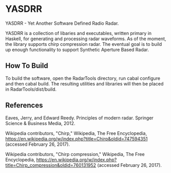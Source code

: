 # YASDRR

YASDRR - Yet Another Software Defined Radio Radar.

YASDRR is a collection of libaries and executables, written primary in Haskell,
for generating and processing radar waveforms. As of the moment, the library 
supports chirp compression radar. The eventual goal is to 
build up enough functionality to support Synthetic Aperture Based Radar.

## How To Build

To build the software, open the RadarTools directory, run cabal configure 
and then cabal build. The resulting utilities and libraries will then be 
placed in RadarTools/dist/build.

## References
Eaves, Jerry, and Edward Reedy. Principles of modern radar. Springer Science & Business Media, 2012.

Wikipedia contributors, "Chirp," Wikipedia, The Free Encyclopedia, https://en.wikipedia.org/w/index.php?title=Chirp&oldid=747594351 (accessed February 26, 2017).

Wikipedia contributors, "Chirp compression," Wikipedia, The Free Encyclopedia, https://en.wikipedia.org/w/index.php?title=Chirp_compression&oldid=760131952 (accessed February 26, 2017).







